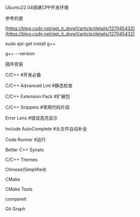 Ubuntu22.04搭建CPP开发环境

参考的是

[https://blog.csdn.net/get_it_done1/article/details/127045432](https://blog.csdn.net/get_it_done1/article/details/127045432)

sudo apt-get install g++

g++ --version

插件安装

C/C++ #开发必备 

C/C++ Advanced Lint #静态检查

C/C++ Extension Pack #扩展包

C/C++ Snippets #常用代码片段

Error Lens #错误高亮显示

Include AutoComplete #头文件自动补全

Code Runner #运行

Better C++ Synatx

C/C++ Themes

Chinese(Simplified)

CMake

CMake Tools

compareit

Git Graph